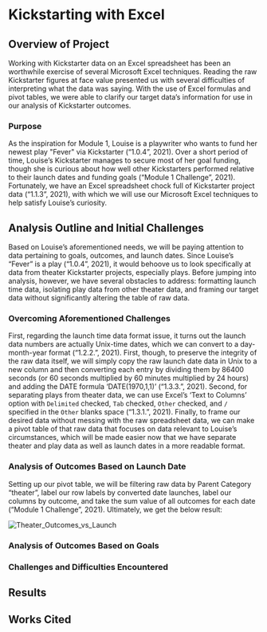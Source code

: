 # Kickstarting with Excel

## Overview of Project

Working with Kickstarter data on an Excel spreadsheet has been an worthwhile exercise of several Microsoft Excel techniques. Reading the raw Kickstarter figures at face value presented us with several difficulties of interpreting what the data was saying. With the use of Excel formulas and pivot tables, we were able to clarify our target data’s information for use in our analysis of Kickstarter outcomes. 

### Purpose

As the inspiration for Module 1, Louise is a playwriter who wants to fund her newest play "Fever" via Kickstarter (“1.0.4”, 2021). Over a short period of time, Louise’s Kickstarter manages to secure most of her goal funding, though she is curious about how well other Kickstarters performed relative to their launch dates and funding goals (“Module 1 Challenge”, 2021). Fortunately, we have an Excel spreadsheet chock full of Kickstarter project data (“1.1.3”, 2021), with which we will use our Microsoft Excel techniques to help satisfy Louise’s curiosity.

## Analysis Outline and Initial Challenges

Based on Louise’s aforementioned needs, we will be paying attention to data pertaining to goals, outcomes, and launch dates. Since Louise’s “Fever” is a play (“1.0.4”, 2021), it would behoove us to look specifically at data from theater Kickstarter projects, especially plays. Before jumping into analysis, however, we have several obstacles to address: formatting launch time data, isolating play data from other theater data, and framing our target data without significantly altering the table of raw data. 

### Overcoming Aforementioned Challenges

First, regarding the launch time data format issue, it turns out the launch data numbers are actually Unix-time dates, which we can convert to a day-month-year format (“1.2.2.”, 2021). First, though, to preserve the integrity of the raw data itself, we will simply copy the raw launch date data in Unix to a new column and then converting each entry by dividing them by 86400 seconds (or 60 seconds multiplied by 60 minutes multiplied by 24 hours) and adding the DATE formula ‘DATE(1970,1,1)’ (“1.3.3.”, 2021). Second, for separating plays from theater data, we can use Excel’s ‘Text to Columns’ option with `Delimited` checked, `Tab` checked, `Other` checked, and `/` specified in the `Other` blanks space (“1.3.1.”, 2021). Finally, to frame our desired data without messing with the raw spreadsheet data, we can make a pivot table of that raw data that focuses on data relevant to Louise’s circumstances, which will be made easier now that we have separate theater and play data as well as launch dates in a more readable format.

### Analysis of Outcomes Based on Launch Date

Setting up our pivot table, we will be filtering raw data by Parent Category “theater”, label our row labels by converted date launches, label our columns by outcome, and take the sum value of all outcomes for each date (“Module 1 Challenge”, 2021). Ultimately, we get the below result:

![Theater_Outcomes_vs_Launch](/kickstarter-analysis/resources/)



### Analysis of Outcomes Based on Goals

### Challenges and Difficulties Encountered

## Results

## Works Cited
